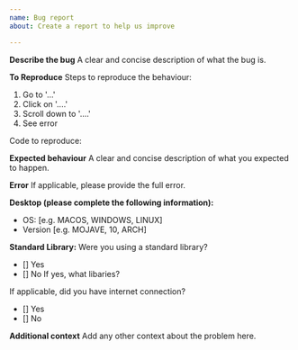 ```yaml
---
name: Bug report
about: Create a report to help us improve

---
```


**Describe the bug**
A clear and concise description of what the bug is.

**To Reproduce**
Steps to reproduce the behaviour:
1. Go to '...'
2. Click on '....'
3. Scroll down to '....'
4. See error

Code to reproduce:


**Expected behaviour**
A clear and concise description of what you expected to happen.

**Error**
If applicable, please provide the full error.

**Desktop (please complete the following information):**
 - OS: [e.g. MACOS, WINDOWS, LINUX]
 - Version [e.g. MOJAVE, 10, ARCH]

**Standard Library:**
Were you using a standard library?
 - [] Yes
 - [] No
If yes, what libaries?


If applicable, did you have internet connection?
 - [] Yes
 - [] No

**Additional context**
Add any other context about the problem here.